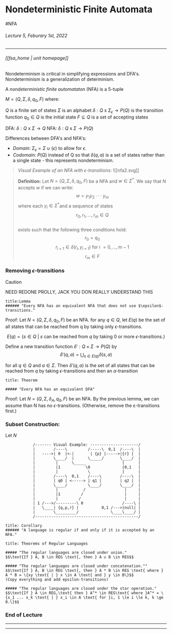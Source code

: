 # Nondeterministic Finite Automata 
#NFA
###### Lecture 5, Feburary 1st, 2022
---
###### [[fsa_home | unit homepage]]

Nondeterminism is critical in simplifying expressions and DFA's. Nondeterminism is a generalization of determinism.
>
A *nondeterministic finite automataton* (NFA) is a 5-tuple
>>
$M=(Q,\Sigma,\delta,q_0,F)$ where:
>>
$Q$ is a finite set of states
$\Sigma$ is an alphabet
$\delta : Q \text{ x } \Sigma_{\epsilon} \rightarrow P(Q)$ is the transition function
$q_0 \in Q$ is the initial state
$F \subseteq Q$ is a set of accepting states

DFA: $\delta: Q \text{ x } \Sigma \rightarrow Q$
NFA: $\delta: Q \text{ x } \Sigma \rightarrow P(Q)$

Differences between DFA's and NFA's:
- *Domain:* $\Sigma_{\epsilon} = \Sigma \cup \{\epsilon\}$ to allow for $\epsilon$.
- *Codomain:* $P(Q)$ instead of Q so that $\delta (q,a)$ is a set of states rather than a single state - this represents nondeterminism.
>*Visual Example of an NFA with $\epsilon$-transitions:*
![[nfa2.svg]]

>**Definition:**
>Let $N = (Q ,\Sigma,\delta,q_0,F)$ be a NFA and $w \in \Sigma^*$. We say that $N$ accepts $w$ if we can write: 
$$w = y_1y_2 ···y_m$$
where each $y_i \in \Sigma^*$and a sequence of states  
$$r_0,r_1,...,r_m \in Q$$  
exists such that the following three conditions hold:  
$$r_0 = q_0 $$
$$r_{i + 1} \in \delta(r_i ,y_{i+1}) \text{ for i }= 0 ,...,m −1$$
$$r_m \in F$$

### Removing $\epsilon$-transitions
> [!CAUTION]
NEED REDONE PROLLY, JACK YOU DON REALLY UNDERSTAND THIS
```ad-abstract
title:Lemma
###### "Every NFA has an equivalent NFA that does not use $\epsilon$-transitions."
```

Proof: 
Let $N = (Q,\Sigma, \delta, q_0, F)$ be an NFA. for any $q \in Q$, let $E(q)$ be the set of all states that can be reached from q by taking only $\epsilon$-transitions. 

$$E(q) = \{ s \in Q \text{ | } s \text{ can be reached from } q \text{ by taking } 0 \text{ or more } \epsilon \text{-transitions.} \}$$  

Define a new transition function $\delta':Q×\Sigma \rightarrow P(Q)$ by  
$$\delta'(q,a) = ⋃_{s \in E(q)} \delta(s,a)$$

for all $q \in Q$ and $a \in \Sigma$. Then $\delta'(q,a)$ is the set of all states that can be reached from $q$ by taking $\epsilon$-transitions and then an $a$-transition

```ad-hint
title: Theorem

##### "Every NFA has an equivalent DFA"
```

Proof:
Let $N = (Q,\Sigma,\delta_A,q_0,F)$ be an NFA. By the previous lemma, we can assume than N has no $\epsilon$-transitions. (Otherwise, remove the ε-transitions first.)

### Subset Construction:
Let $N$

				/------- Visual Example: ---------------------/
				|        /----\         /-----\  0,1  /----\  |
				|   ---->| 0  |<-|       | {p} |----->|{r} |  |
				|        \____/  |      \_____/       \____/  |
				|         |      \_____                |      |
				|         |1           \0              |0,1   |
				|         |             \              |      |
				|        /----\  0,1    /----\        /----\  |
				|        | q0 | <-----> | q1 |        | q2 |  |
				|        \____/         \____/        \____/  |
				|         |           /                 |     |
				|         |1         /                  |     |
				|         |         /                   |     |
				| 1 /--->/---------\ 0                 /----\ |
				|   \____| {q,p,r} |          0,1 /--->|null| |
				|        \_________/              \____\____/ |
				/---------------------------------------------/
```ad-abstract
title: Corollary
###### "A language is regular if and only if it is accepted by an NFA."
```

```ad-hint
title: Theorems of Regular Languages

##### "The regular languages are closed under union."
$$\text{If } A, B \in REG \text{, then } A ∪ B \in REG$$

##### "The regular languages are closed under concatenation.""
$$\text{If } A, B \in REG \text{, then } A * B \in REG \text{ where } A * B = \{xy \text{ | } x \in A \text{ and } y \in B\}$$
(Copy everything and add epsilon-transitions)

##### "The regular languages are closed under the star operation."
$$\text{If } A \in REG,\text{ then } A^* \in REG\text{ where }A^* = \{x_1 ... x_k \text{ | } x_i \in A \text{ for }i, 1 \le i \le k, k \ge 0.\}$$
```

### End of Lecture
---
---